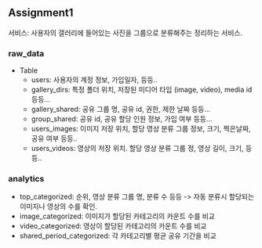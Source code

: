 ## Assignment1
서비스: 사용자의 갤러리에 들어있는 사진을 그룹으로 분류해주는 정리하는 서비스.

### raw_data  
- Table
  - users: 사용자의 계정 정보, 가입일자, 등등..
  - gallery_dirs: 특정 폴더 위치, 저장된 미디어 타입 (image, video), media id 등등...
  - gallery_shared: 공유 그룹 명, 공유 id, 권한, 제한 날짜 등등...
  - group_shared: 공유 id, 공유 할당 인원 정보, 가입 여부 등등...
  - users_images: 이미지 저장 위치, 할당 영상 분류 그룹 정보, 크기, 찍은날짜, 공유 여부 등등.. 
  - users_videos: 영상의 저장 위치. 할당 영상 분류 그룹 정, 영상 길이, 크기, 등등..

### analytics
  - top_categorized: 순위, 영상 분류 그룹 명, 분류 수 등등 -> 자동 분류시 할당되는 이미지나 영상의 수를 확인.
  - image_categorized: 이미지가 할당된 카테고리의 카운트 수를 비교
  - video_categorized: 영상이 할당된 카테고리의 카운트 수를 비교
  - shared_period_categorized: 각 카테고리별 평균 공유 기간을 비교
